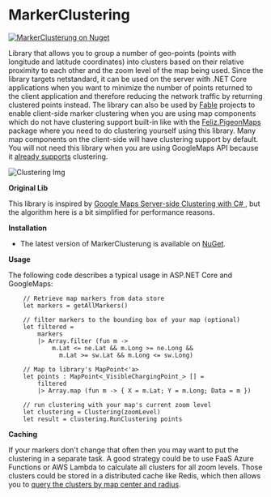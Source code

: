 # MarkerClustering

[![MarkerClusterung on Nuget](https://buildstats.info/nuget/MarkerClustering)](https://www.nuget.org/packages/MarkerClustering/)

Library that allows you to group a number of geo-points (points with longitude and latitude coordinates) into clusters based on their relative proximity to each other and the zoom level of the map being used. Since the library targets netstandard, it can be used on the server with .NET Core applications when you want to minimize the number of points returned to the client application and therefore reducing the network traffic by returning clustered points instead. The library can also be used by [Fable](https://github.com/fable-compiler/fable) projects to enable client-side marker clustering when you are using map components which do not have clustering support built-in like with the [Feliz.PigeonMaps](https://zaid-ajaj.github.io/Feliz/#/Ecosystem/PigeonMaps) package where you need to do clustering yourself using this library. Many map components on the client-side will have clustering support by default. You will not need this library when you are using GoogleMaps API because it [already supports](https://cloud.google.com/blog/products/maps-platform/how-cluster-map-markers) clustering.  


![Clustering Img](https://raw.githubusercontent.com/pootzko/GoogleMaps.Net.Clustering/master/cluster-map.png "clustering image")

**Original Lib**  

This library is inspired by [Google Maps Server-side Clustering with C#
](https://github.com/pootzko/GoogleMaps.Net.Clustering), but the algorithm here is a bit simplified for performance reasons.

**Installation**  

* The latest version of MarkerClusterung is available on [NuGet](https://www.nuget.org/packages/MarkerClustering).


**Usage**

The following code describes a typical usage in ASP.NET Core and GoogleMaps:

        // Retrieve map markers from data store
        let markers = getAllMarkers()

        // filter markers to the bounding box of your map (optional)
        let filtered =
            markers
            |> Array.filter (fun m ->
                m.Lat <= ne.Lat && m.Long >= ne.Long &&
                  m.Lat >= sw.Lat && m.Long <= sw.Long)

        // Map to library's MapPoint<'a>
        let points : MapPoint<_VisibleChargingPoint_> [] =
            filtered
            |> Array.map (fun m -> { X = m.Lat; Y = m.Long; Data = m })

        // run clustering with your map's current zoom level
        let clustering = Clustering(zoomLevel)
        let result = clustering.RunClustering points


**Caching**

If your markers don't change that often then you may want to put the clustering in a separate task.
A good strategy could be to use FaaS Azure Functions or AWS Lambda to calculate all clusters for all zoom levels.
Those clusters could be stored in a distributed cache like Redis, which then allows you to [query the clusters by map center and radius](https://redis.io/commands/georadius).
